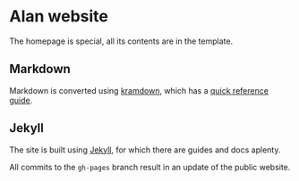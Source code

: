 # Alan website

The homepage is special, all its contents are in the template.

## Markdown

Markdown is converted using [kramdown](https://kramdown.gettalong.org/),
which has a [quick reference guide](https://kramdown.gettalong.org/quickref.html).

## Jekyll

The site is built using [Jekyll](https://jekyllrb.com/docs/home/),
for which there are guides and docs aplenty.

All commits to the `gh-pages` branch result in an update of the public website.
